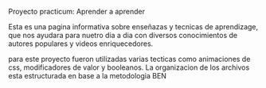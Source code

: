 Proyecto practicum: Aprender a aprender

Esta es una pagina informativa sobre enseñazas y tecnicas de aprendizage,
que nos ayudara para nuetro dia a dia con diversos conocimientos de autores populares
y videos enriquecedores.

para este proyecto fueron utilizadas varias tecticas como animaciones de css, 
modificadores de valor y booleanos. La organizacion de los archivos esta estructurada
en base a la metodologia BEN
